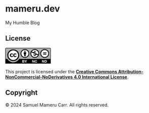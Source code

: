 # mameru.dev
My Humble Blog

## License
<a href=""><img src="./src/assets/license.png" height=50></a>

This project is licensed under the [**Creative Commons Attribution-NonCommercial-NoDerivatives 4.0 International License**](https://creativecommons.org/licenses/by-nc-nd/4.0/).

## Copyright
&copy; 2024 Samuel Mameru Carr. All rights reserved.